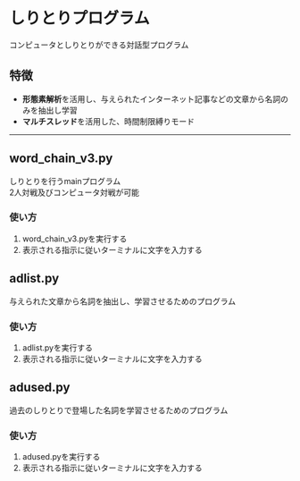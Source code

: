 # しりとりプログラム
コンピュータとしりとりができる対話型プログラム

## 特徴
- **形態素解析**を活用し、与えられたインターネット記事などの文章から名詞のみを抽出し学習
- **マルチスレッド**を活用した、時間制限縛りモード

---
## word_chain_v3.py
しりとりを行うmainプログラム  
2人対戦及びコンピュータ対戦が可能

### 使い方
1. word_chain_v3.pyを実行する
2. 表示される指示に従いターミナルに文字を入力する


## adlist.py
与えられた文章から名詞を抽出し、学習させるためのプログラム

### 使い方
1. adlist.pyを実行する
2. 表示される指示に従いターミナルに文字を入力する


## adused.py
過去のしりとりで登場した名詞を学習させるためのプログラム

### 使い方
1. adused.pyを実行する
2. 表示される指示に従いターミナルに文字を入力する
